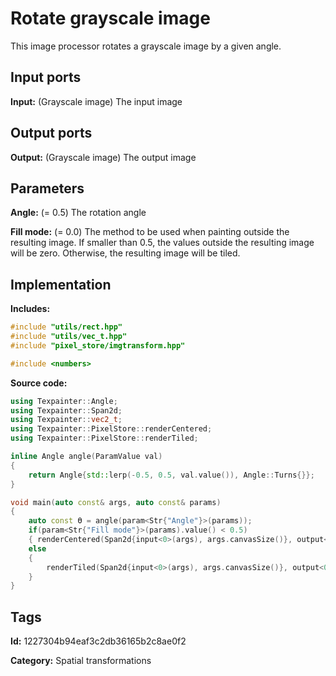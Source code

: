 # Rotate grayscale image

This image processor rotates a grayscale image by a given angle.

## Input ports

__Input:__ (Grayscale image) The input image

## Output ports

__Output:__ (Grayscale image) The output image

## Parameters

__Angle:__ (= 0.5) The rotation angle

__Fill mode:__ (= 0.0) The method to be used when painting outside the resulting image. If smaller than 0.5, the values outside the resulting image will be zero. Otherwise, the resulting image will be tiled.

## Implementation

__Includes:__ 

```c++
#include "utils/rect.hpp"
#include "utils/vec_t.hpp"
#include "pixel_store/imgtransform.hpp"

#include <numbers>
```

__Source code:__ 

```c++
using Texpainter::Angle;
using Texpainter::Span2d;
using Texpainter::vec2_t;
using Texpainter::PixelStore::renderCentered;
using Texpainter::PixelStore::renderTiled;

inline Angle angle(ParamValue val)
{
	return Angle{std::lerp(-0.5, 0.5, val.value()), Angle::Turns{}};
}

void main(auto const& args, auto const& params)
{
	auto const ϴ = angle(param<Str{"Angle"}>(params));
	if(param<Str{"Fill mode"}>(params).value() < 0.5)
	{ renderCentered(Span2d{input<0>(args), args.canvasSize()}, output<0>(args), ϴ); }
	else
	{
		renderTiled(Span2d{input<0>(args), args.canvasSize()}, output<0>(args), ϴ);
	}
}
```

## Tags

__Id:__ 1227304b94eaf3c2db36165b2c8ae0f2

__Category:__ Spatial transformations